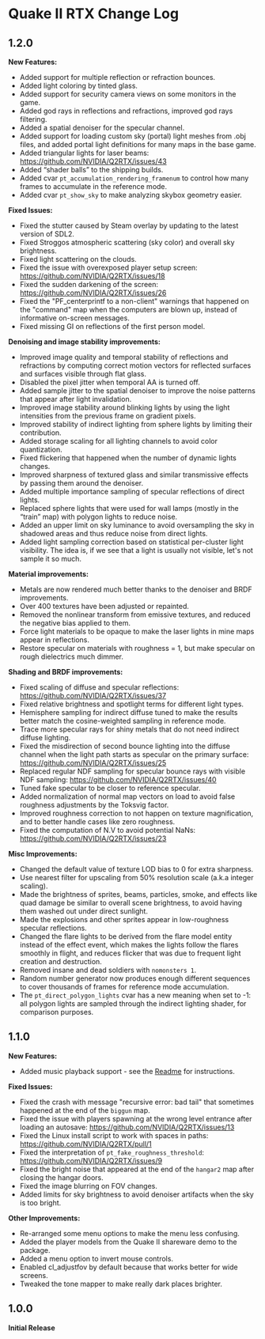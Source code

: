 # Quake II RTX Change Log

## 1.2.0

**New Features:**
  * Added support for multiple reflection or refraction bounces.
  * Added light coloring by tinted glass.
  * Added support for security camera views on some monitors in the game.
  * Added god rays in reflections and refractions, improved god rays filtering.
  * Added a spatial denoiser for the specular channel.
  * Added support for loading custom sky (portal) light meshes from .obj files, and added portal light definitions for many maps in the base game.
  * Added triangular lights for laser beams: https://github.com/NVIDIA/Q2RTX/issues/43 
  * Added “shader balls” to the shipping builds.
  * Added cvar `pt_accumulation_rendering_framenum` to control how many frames to accumulate in the reference mode.
  * Added cvar `pt_show_sky` to make analyzing skybox geometry easier.

**Fixed Issues:**
  * Fixed the stutter caused by Steam overlay by updating to the latest version of SDL2.
  * Fixed Stroggos atmospheric scattering (sky color) and overall sky brightness.
  * Fixed light scattering on the clouds.
  * Fixed the issue with overexposed player setup screen: https://github.com/NVIDIA/Q2RTX/issues/18
  * Fixed the sudden darkening of the screen: https://github.com/NVIDIA/Q2RTX/issues/26
  * Fixed the "PF_centerprintf to a non-client" warnings that happened on the "command" map when the computers are blown up, instead of informative on-screen messages.
  * Fixed missing GI on reflections of the first person model.

**Denoising and image stability improvements:**
  * Improved image quality and temporal stability of reflections and refractions by computing correct motion vectors for reflected surfaces and surfaces visible through flat glass.
  * Disabled the pixel jitter when temporal AA is turned off.
  * Added sample jitter to the spatial denoiser to improve the noise patterns that appear after light invalidation.
  * Improved image stability around blinking lights by using the light intensities from the previous frame on gradient pixels.
  * Improved stability of indirect lighting from sphere lights by limiting their contribution.
  * Added storage scaling for all lighting channels to avoid color quantization.
  * Fixed flickering that happened when the number of dynamic lights changes.
  * Improved sharpness of textured glass and similar transmissive effects by passing them around the denoiser.
  * Added multiple importance sampling of specular reflections of direct lights.
  * Replaced sphere lights that were used for wall lamps (mostly in the “train” map) with polygon lights to reduce noise.
  * Added an upper limit on sky luminance to avoid oversampling the sky in shadowed areas and thus reduce noise from direct lights.
  * Added light sampling correction based on statistical per-cluster light visibility. The idea is, if we see that a light is usually not visible, let's not sample it so much.

**Material improvements:**
  * Metals are now rendered much better thanks to the denoiser and BRDF improvements.
  * Over 400 textures have been adjusted or repainted.
  * Removed the nonlinear transform from emissive textures, and reduced the negative bias applied to them.
  * Force light materials to be opaque to make the laser lights in mine maps appear in reflections.
  * Restore specular on materials with roughness = 1, but make specular on rough dielectrics much dimmer.
  
**Shading and BRDF improvements:**
  * Fixed scaling of diffuse and specular reflections: https://github.com/NVIDIA/Q2RTX/issues/37
  * Fixed relative brightness and spotlight terms for different light types.
  * Hemisphere sampling for indirect diffuse tuned to make the results better match the cosine-weighted sampling in reference mode.
  * Trace more specular rays for shiny metals that do not need indirect diffuse lighting.
  * Fixed the misdirection of second bounce lighting into the diffuse channel when the light path starts as specular on the primary surface: https://github.com/NVIDIA/Q2RTX/issues/25
  * Replaced regular NDF sampling for specular bounce rays with visible NDF sampling: https://github.com/NVIDIA/Q2RTX/issues/40 
  * Tuned fake specular to be closer to reference specular.
  * Added normalization of normal map vectors on load to avoid false roughness adjustments by the Toksvig factor.
  * Improved roughness correction to not happen on texture magnification, and to better handle cases like zero roughness.
  * Fixed the computation of N.V to avoid potential NaNs: https://github.com/NVIDIA/Q2RTX/issues/23

**Misc Improvements:**
  * Changed the default value of texture LOD bias to 0 for extra sharpness.
  * Use nearest filter for upscaling from 50% resolution scale (a.k.a integer scaling).
  * Made the brightness of sprites, beams, particles, smoke, and effects like quad damage be similar to overall scene brightness, to avoid having them washed out under direct sunlight.
  * Made the explosions and other sprites appear in low-roughness specular reflections.
  * Changed the flare lights to be derived from the flare model entity instead of the effect event, which makes the lights follow the flares smoothly in flight, and reduces flicker that was due to frequent light creation and destruction.
  * Removed insane and dead soldiers with `nomonsters 1`.
  * Random number generator now produces enough different sequences to cover thousands of frames for reference mode accumulation.
  * The `pt_direct_polygon_lights` cvar has a new meaning when set to -1: all polygon lights are sampled through the indirect lighting shader, for comparison purposes.

## 1.1.0

**New Features:**
  * Added music playback support - see the [Readme](readme.md) for instructions.

**Fixed Issues:**
  * Fixed the crash with message "recursive error: bad tail" that sometimes happened at the end of the `biggun` map.
  * Fixed the issue with players spawning at the wrong level entrance after loading an autosave: https://github.com/NVIDIA/Q2RTX/issues/13
  * Fixed the Linux install script to work with spaces in paths: https://github.com/NVIDIA/Q2RTX/pull/1
  * Fixed the interpretation of `pt_fake_roughness_threshold`: https://github.com/NVIDIA/Q2RTX/issues/9
  * Fixed the bright noise that appeared at the end of the `hangar2` map after closing the hangar doors.
  * Fixed the image blurring on FOV changes.
  * Added limits for sky brightness to avoid denoiser artifacts when the sky is too bright.

**Other Improvements:**
  * Re-arranged some menu options to make the menu less confusing.
  * Added the player models from the Quake II shareware demo to the package.
  * Added a menu option to invert mouse controls.
  * Enabled cl_adjustfov by default because that works better for wide screens.
  * Tweaked the tone mapper to make really dark places brighter.

## 1.0.0

**Initial Release**
